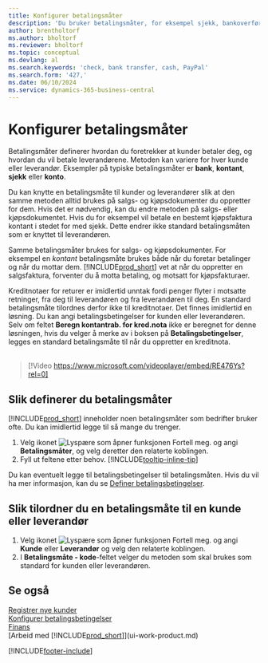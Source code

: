 ```yaml
---
title: Konfigurer betalingsmåter
description: 'Du bruker betalingsmåter, for eksempel sjekk, bankoverføring, kontanter eller PayPal, til å definere hvordan salgs- og kjøpsfakturaer skal betales.'
author: brentholtorf
ms.author: bholtorf
ms.reviewer: bholtorf
ms.topic: conceptual
ms.devlang: al
ms.search.keywords: 'check, bank transfer, cash, PayPal'
ms.search.form: '427,'
ms.date: 06/10/2024
ms.service: dynamics-365-business-central
---
```

# Konfigurer betalingsmåter

Betalingsmåter definerer hvordan du foretrekker at kunder betaler deg, og hvordan du vil betale leverandørene. Metoden kan variere for hver kunde eller leverandør. Eksempler på typiske betalingsmåter er **bank**, **kontant**, **sjekk** eller **konto**.

Du kan knytte en betalingsmåte til kunder og leverandører slik at den samme metoden alltid brukes på salgs- og kjøpsdokumenter du oppretter for dem. Hvis det er nødvendig, kan du endre metoden på salgs- eller kjøpsdokumentet. Hvis du for eksempel vil betale en bestemt kjøpsfaktura kontant i stedet for med sjekk. Dette endrer ikke standard betalingsmåten som er knyttet til leverandøren.

Samme betalingsmåter brukes for salgs- og kjøpsdokumenter. For eksempel en _kontant_ betalingsmåte brukes både når du foretar betalinger og når du mottar dem. [!INCLUDE[prod_short](includes/prod_short.md)] vet at når du oppretter en salgsfaktura, forventer du å motta betaling, og motsatt for kjøpsfakturaer.

Kreditnotaer for returer er imidlertid unntak fordi penger flyter i motsatte retninger, fra deg til leverandøren og fra leverandøren til deg. En standard betalingsmåte tilordnes derfor ikke til kreditnotaer. Det finnes imidlertid en løsning. Du kan angi betalingsbetingelser for kunden eller leverandøren. Selv om feltet **Beregn kontantrab. for kred.nota** ikke er beregnet for denne løsningen, hvis du velger å merke av i boksen på **Betalingsbetingelser**, legges en standard betalingsmåte til når du oppretter en kreditnota. <br><br>  

> [!Video https://www.microsoft.com/videoplayer/embed/RE476Ys?rel=0]

## Slik definerer du betalingsmåter

[!INCLUDE[prod_short](includes/prod_short.md)] inneholder noen betalingsmåter som bedrifter bruker ofte. Du kan imidlertid legge til så mange du trenger.

1. Velg ikonet ![Lyspære som åpner funksjonen Fortell meg.](media/ui-search/search_small.png "Fortell hva du vil gjøre") og angi **Betalingsmåter**, og velg deretter den relaterte koblingen.
2. Fyll ut feltene etter behov. [!INCLUDE[tooltip-inline-tip](includes/tooltip-inline-tip_md.md)]

Du kan eventuelt legge til betalingsbetingelser til betalingsmåten. Hvis du vil ha mer informasjon, kan du se [Definer betalingsbetingelser](finance-payment-terms.md).  

## Slik tilordner du en betalingsmåte til en kunde eller leverandør

1. Velg ikonet ![Lyspære som åpner funksjonen Fortell meg.](media/ui-search/search_small.png "Fortell hva du vil gjøre") og angi **Kunde** eller **Leverandør** og velg den relaterte koblingen.
2. I **Betalingsmåte - kode**-feltet velger du metoden som skal brukes som standard for kunden eller leverandøren.

## Se også

[Registrer nye kunder](sales-how-register-new-customers.md)  
[Konfigurer betalingsbetingelser](finance-payment-terms.md)  
[Finans](finance.md)  
[Arbeid med [!INCLUDE[prod_short](includes/prod_short.md)]](ui-work-product.md)  

[!INCLUDE[footer-include](includes/footer-banner.md)]
